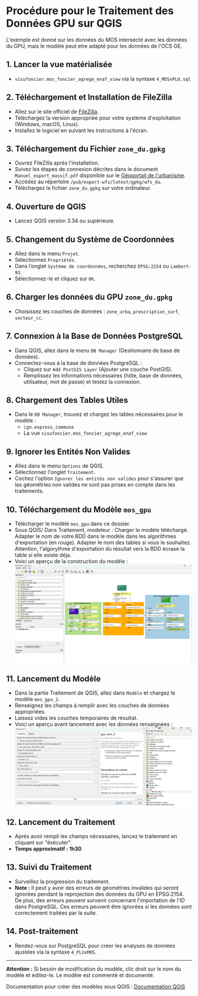 # Procédure pour le Traitement des Données GPU sur QGIS

L'exemple est donné sur les données du MOS intersecté avec les données du GPU, mais le modèle peut etre adapté pour les données de l'OCS GE.

## 1. Lancer la vue matérialisée 
- `visufoncier.mos_foncier_agrege_enaf_view` via la syntaxe `4_MOSxPLU.sql`

## 2. Téléchargement et Installation de FileZilla
- Allez sur le site officiel de [FileZilla](https://filezilla-project.org/).
- Téléchargez la version appropriée pour votre système d'exploitation (Windows, macOS, Linux).
- Installez le logiciel en suivant les instructions à l'écran.

## 3. Téléchargement du Fichier `zone_du.gpkg`
- Ouvrez FileZilla après l'installation.
- Suivez les étapes de connexion décrites dans le document `Manuel_export_massif.pdf` disponible sur le [Géoportail de l'urbanisme](https://www.geoportail-urbanisme.gouv.fr/image/Manuel_export_massif.pdf).
- Accédez au répertoire `/pub/export-wfs/latest/gpkg/wfs_du`.
- Téléchargez le fichier `zone_du.gpkg` sur votre ordinateur.

## 4. Ouverture de QGIS
- Lancez QGIS version 3.34 ou supérieure.

## 5. Changement du Système de Coordonnées
- Allez dans le menu `Projet`.
- Sélectionnez `Propriétés`.
- Dans l’onglet `Système de coordonnées`, recherchez `EPSG:2154` ou `Lambert-93`.
- Sélectionnez-le et cliquez sur `OK`.

## 6. Charger les données du GPU `zone_du.gpkg`
- Choisissez les couches de données : `zone_urba`, `prescription_surf`, `secteur_cc`.

## 7. Connexion à la Base de Données PostgreSQL
- Dans QGIS, allez dans le menu `DB Manager` (Gestionnaire de base de données).
- Connectez-vous à la base de données PostgreSQL :
  - Cliquez sur `Add PostGIS Layer` (Ajouter une couche PostGIS).
  - Remplissez les informations nécessaires (hôte, base de données, utilisateur, mot de passe) et testez la connexion.

## 8. Chargement des Tables Utiles
- Dans le `DB Manager`, trouvez et chargez les tables nécessaires pour le modèle :
  - `ign.express_commune`
  - La vue `visufoncier.mos_foncier_agrege_enaf_view`

## 9. Ignorer les Entités Non Valides
- Allez dans le menu `Options` de QGIS.
- Sélectionnez l'onglet `Traitement`.
- Cochez l'option `Ignorer les entités non valides` pour s'assurer que les géométries non valides ne sont pas prises en compte dans les traitements.
  
## 10. Téléchargement du Modèle `mos_gpu`
- Télécharger le modèle `mos_gpu` dans ce dossier.
- Sous QGIS/ Dans Traitement, modeleur : Charger le modèle téléchargé. Adapter le nom de votre BDD dans le modèle dans les algorithmes d'exportation (en rouge). Adapter le nom des tables si vous le souhaitez. Attention, l'algorythme d'exportation du résultat vers la BDD écrase la table si elle existe déja. 
- Voici un aperçu de la construction du modèle : 
 ![Modèle QGIS](https://github.com/geobretagne/visufoncier/blob/main/documentation/images/model_qgis.png)

## 11. Lancement du Modèle
- Dans la partie Traitement de QGIS, allez dans `Modèle` et chargez le modèle `mos_gpu_2`.
- Renseignez les champs à remplir avec les couches de données appropriées.
- Laissez vides les couches temporaires de résultat.
- Voici un aperçu avant lancement avec les données renseignées :
![Lancement Modèle](https://github.com/geobretagne/visufoncier/blob/main/documentation/images/lancement_model_qgis.png)

## 12. Lancement du Traitement
- Après avoir rempli les champs nécessaires, lancez le traitement en cliquant sur "éxécuter".
- **Temps approximatif : 1h30**

## 13. Suivi du Traitement
- Surveillez la progression du traitement.
- **Note :** Il peut y avoir des erreurs de géométries invalides qui seront ignorées pendant la reprojection des données du GPU en EPSG:2154. De plus, des erreurs peuvent survenir concernant l'importation de l'ID dans PostgreSQL. Ces erreurs peuvent être ignorées si les données sont correctement traitées par la suite.

## 14. Post-traitement
- Rendez-vous sur PostgreSQL pour créer les analyses de données ajustées via la syntaxe `4_PLUxMOS`.

---

**Attention :** Si besoin de modification du modèle, clic droit sur le nom du modèle et éditez-le. Le modèle est commenté et documenté. 

Documentation pour créer des modèles sous QGIS : [Documentation QGIS](https://docs.qgis.org/3.34/fr/docs/user_manual/processing/modeler.html)
